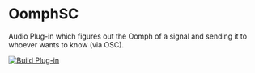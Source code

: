 # OomphSC
Audio Plug-in which figures out the Oomph of a signal and sending it to whoever wants to know (via OSC).

[![Build Plug-in](https://github.com/DanielRudrich/OomphSC/actions/workflows/build.yml/badge.svg)](https://github.com/DanielRudrich/OomphSC/actions/workflows/build.yml)
